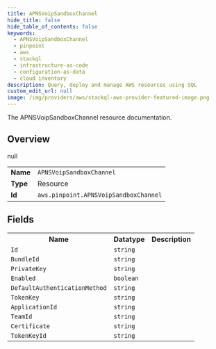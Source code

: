```yaml
---
title: APNSVoipSandboxChannel
hide_title: false
hide_table_of_contents: false
keywords:
  - APNSVoipSandboxChannel
  - pinpoint
  - aws
  - stackql
  - infrastructure-as-code
  - configuration-as-data
  - cloud inventory
description: Query, deploy and manage AWS resources using SQL
custom_edit_url: null
image: /img/providers/aws/stackql-aws-provider-featured-image.png
---
```

The APNSVoipSandboxChannel resource documentation.

## Overview
<table><tbody>
<tr><td><b>Name</b></td><td><code>APNSVoipSandboxChannel</code></td></tr>
<tr><td><b>Type</b></td><td>Resource</td></tr>
null
<tr><td><b>Id</b></td><td><code>aws.pinpoint.APNSVoipSandboxChannel</code></td></tr>
</tbody></table>

## Fields
<table><tbody>
<tr><th>Name</th><th>Datatype</th><th>Description</th></tr>
<tr><td><code>Id</code></td><td><code>string</code></td><td></td></tr><tr><td><code>BundleId</code></td><td><code>string</code></td><td></td></tr><tr><td><code>PrivateKey</code></td><td><code>string</code></td><td></td></tr><tr><td><code>Enabled</code></td><td><code>boolean</code></td><td></td></tr><tr><td><code>DefaultAuthenticationMethod</code></td><td><code>string</code></td><td></td></tr><tr><td><code>TokenKey</code></td><td><code>string</code></td><td></td></tr><tr><td><code>ApplicationId</code></td><td><code>string</code></td><td></td></tr><tr><td><code>TeamId</code></td><td><code>string</code></td><td></td></tr><tr><td><code>Certificate</code></td><td><code>string</code></td><td></td></tr><tr><td><code>TokenKeyId</code></td><td><code>string</code></td><td></td></tr>
</tbody></table>